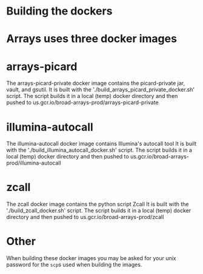 # Building the dockers
# Arrays uses three docker images

# arrays-picard
The arrays-picard-private docker image contains the picard-private jar, vault, and gsutil.
It is built with the './build_arrays_picard_private_docker.sh' script.
The script builds it in a local (temp) docker directory
and then pushed to us.gcr.io/broad-arrays-prod/arrays-picard-private

# illumina-autocall
The illumina-autocall docker image contains Illumina's autocall tool
It is built with the './build_illumina_autocall_docker.sh' script.
The script builds it in a local (temp) docker directory
and then pushed to us.gcr.io/broad-arrays-prod/illumina-autocall

# zcall
The zcall docker image contains the python script Zcall
It is built with the './build_zcall_docker.sh' script.
The script builds it in a local (temp) docker directory
and then pushed to us.gcr.io/broad-arrays-prod/zcall

# Other
When building these docker images you may be asked for your unix password
for the `scp`s used when building the images.

